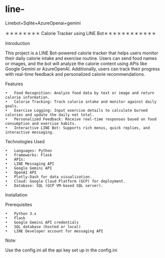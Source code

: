 # line-
Linebot+Sqlite+AzureOpenai+gemini

＊＊＊＊＊＊＊＊ Calorie Tracker using LINE Bot＊＊＊＊＊＊＊＊＊＊＊＊

Introduction

This project is a LINE Bot-powered calorie tracker that helps users monitor their daily calorie intake and exercise routine. Users can send food names or images, and the bot will analyze the calorie content using APIs like Google Gemini or AzureOpenAI. Additionally, users can track their progress with real-time feedback and personalized calorie recommendations.

Features

	•	Food Recognition: Analyze food data by text or image and return calorie information.
	•	Calorie Tracking: Track calorie intake and monitor against daily goals.
	•	Exercise Logging: Input exercise details to calculate burned calories and update the daily net total.
	•	Personalized Feedback: Receive real-time responses based on food consumption and exercise habits.
	•	Interactive LINE Bot: Supports rich menus, quick replies, and interactive messaging.

Technologies Used

	•	Languages: Python
	•	Frameworks: Flask
	•	APIs:
	•	LINE Messaging API
	•	Google Gemini API
	•	OpenAI API
	•	Plotly-Dash for data visualization.
	•	Cloud: Google Cloud Platform (GCP) for deployment.
	•	Database: SQL (GCP VM-based SQL server).

Installation

Prerequisites

	•	Python 3.x
	•	Flask
	•	Google Gemini API credentials
	•	SQL database (hosted or local)
	•	LINE Developer account for messaging API



Note:

Use the config.ini 
all the api key set up in the config.ini








